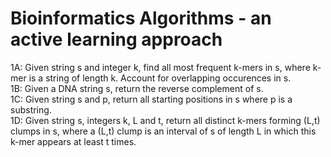 # Bioinformatics Algorithms - an active learning approach
1A: Given string s and integer k, find all most frequent k-mers in s, where k-mer is a string of length k. Account for overlapping occurences in s. \
1B: Given a DNA string s, return the reverse complement of s. \
1C: Given string s and p, return all starting positions in s where p is a substring. \
1D: Given string s, integers k, L and t, return all distinct k-mers forming (L,t) clumps in s, where a (L,t) clump is an interval of s of length L in which this k-mer appears at least t times.
